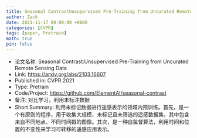 ```yaml
---
title: Seasonal ContrastUnsupervised Pre-Training from Uncurated Remote Sensing Data
author: Zack
date: 2021-11-17 00:00:00 +0800
categories: [CVPR]
tags: [paper, Pretrain]
math: true
pin: false
---
```

- 论文名称: Seasonal Contrast:Unsupervised Pre-Training from Uncurated Remote Sensing Data
- Link: https://arxiv.org/abs/2103.16607
- Published in: CVPR 2021
- Type: Pretrain
- Code/Project: https://github.com/ElementAI/seasonal-contrast
- 备注: 对比学习，利用未标注数据
- Short Summary: 利用未标记数据进行遥感表示的领域内预训练。首先，是一个有原则的程序，用于收集大规模、未标记且未筛选的遥感数据集，其中包含来自不同地点、不同时间戳的图像。其次，是一种自监督算法，利用时间和位置的不变性来学习可转移的遥感应用表示。

